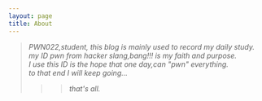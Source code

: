 ```yaml
---
layout: page
title: About
---
```


>*PWN022,student,*
*this blog is mainly used to record my daily study.* <br />
*my ID pwn from hacker slang,bang!!! is my faith and purpose.* <br />
*I use this ID is the hope that one day,can "pwn" everything.* <br />
*to that end I will keep going...*
>>>*that's all.*

